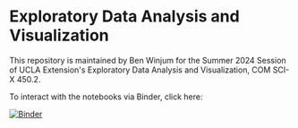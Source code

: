 # Exploratory Data Analysis and Visualization

This repository is maintained by Ben Winjum for the Summer 2024 Session of UCLA Extension's Exploratory Data Analysis and Visualization, COM SCI-X 450.2.

To interact with the notebooks via Binder, click here:

[![Binder](https://mybinder.org/badge_logo.svg)](https://mybinder.org/v2/gh/benjum/UCLAX-24Summer-EDA/HEAD)
